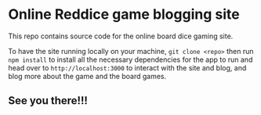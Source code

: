 # Online Reddice game blogging site

This repo contains source code for the online board dice gaming site.

To have the site running locally on your machine, `git clone <repo>` then run `npm install` to install all the necessary dependencies for the app to run and head over to `http://localhost:3000` to interact with the site and blog, and blog more about the game and the board games.

## See you there!!!